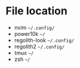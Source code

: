 # File location

- nvim
  `~/.config/`
- power10k
  `~/`
- regolith-look
  `~/.config/`
- regolith2
  `~/.config/`
- tmux
  `~/`
- zsh
  `~/`
